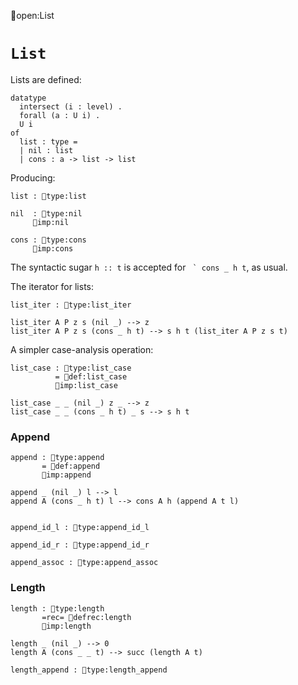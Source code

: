open:List
# `List`

Lists are defined:

    datatype
      intersect (i : level) .
      forall (a : U i) .
      U i
    of
      list : type =
      | nil : list
      | cons : a -> list -> list

Producing:

    list : type:list

    nil  : type:nil
         imp:nil

    cons : type:cons
         imp:cons

The syntactic sugar `h :: t` is accepted for `` ` cons _ h t``, as usual.


The iterator for lists:

    list_iter : type:list_iter

    list_iter A P z s (nil _) --> z
    list_iter A P z s (cons _ h t) --> s h t (list_iter A P z s t)


A simpler case-analysis operation:

    list_case : type:list_case
              = def:list_case
              imp:list_case

    list_case _ _ (nil _) z _ --> z
    list_case _ _ (cons _ h t) _ s --> s h t


### Append

    append : type:append
           = def:append
           imp:append

    append _ (nil _) l --> l
    append A (cons _ h t) l --> cons A h (append A t l)


    append_id_l : type:append_id_l

    append_id_r : type:append_id_r

    append_assoc : type:append_assoc


### Length

    length : type:length
           =rec= defrec:length
           imp:length

    length _ (nil _) --> 0
    length A (cons _ _ t) --> succ (length A t)

    length_append : type:length_append

